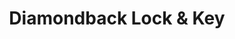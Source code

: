 ---
title: "Diamondback Lock & Key"
url: /chandler/diamondback-lock-und-key/
shop: Schlüsseldienst
---